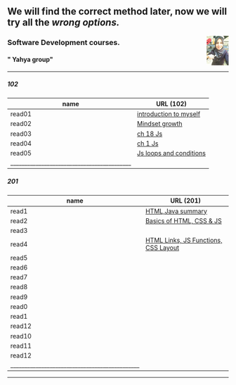 
## We will find the correct method later, now we will try all the ***wrong options.***  
<img align="right" width="10%" src="11.jpg"> 




### Software Development courses.          
####  " Yahya group"
____________________________________________________________________________________________________________________
##### 102

| name   | URL (102)                        |
|--------|----------------------------------|
| read01 | [introduction to myself](1.md)   |
| read02 | [Mindset growth](22.md)          |
| read03 | [ch 18 Js](3.md)                 |
| read04 | [ch 1 Js](4.md)                  |
| read05 | [Js loops and conditions](55.md) |
|___________________________________________|


##### 201 

| name   | URL (201)                                              |
|--------|--------------------------------------------------------|
| read1  | [HTML,Java summary](201/class01.md)                    |
| read2  | [Basics of HTML, CSS & JS](201/class02.md)             |
| read3  | [](201/class03.md)                                     |
| read4  | [HTML Links, JS Functions, CSS Layout](201/class04.md) |
| read5  | [](201/class05.md)                                     |
| read6  | [](201/class06.md)                                     |
| read7  | [](201/class07.md)                                     |
| read8  | [](201/class08.md)                                     |
| read9  | [](201/class09.md)                                     |
| read0  | [](201/class10.md)                                     |
| read1  | [](201/class11.md)                                     |
| read12 | [](201/class12.md)                                     |
| read10 | [](201/class13.md)                                     |
| read11 | [](201/class14.md)                                     |
| read12 | [](201/class15.md)                                     |
|______________________________________________|

____________________________________________________________________________________________________________________
